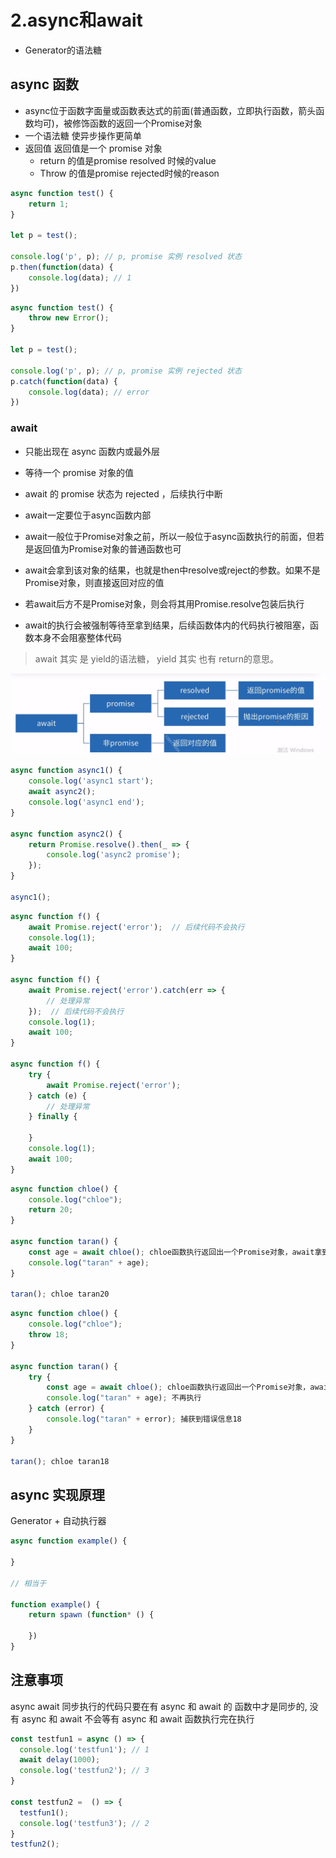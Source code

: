 # 2.async和await 

* Generator的语法糖

## async 函数

* async位于函数字面量或函数表达式的前面(普通函数，立即执行函数，箭头函数均可)，被修饰函数的返回一个Promise对象
* 一个语法糖 使异步操作更简单
* 返回值 返回值是一个 promise 对象
	* return 的值是promise resolved 时候的value
	* Throw 的值是promise rejected时候的reason

```js
async function test() {
	return 1;
}

let p = test();

console.log('p', p); // p, promise 实例 resolved 状态
p.then(function(data) {
	console.log(data); // 1
})
```

```js
async function test() {
	throw new Error();
}

let p = test();

console.log('p', p); // p, promise 实例 rejected 状态
p.catch(function(data) {
	console.log(data); // error
})
```

### await 

* 只能出现在 async 函数内或最外层
* 等待一个 promise 对象的值
* await 的 promise 状态为 rejected ，后续执行中断

* await一定要位于async函数内部
* await一般位于Promise对象之前，所以一般位于async函数执行的前面，但若是返回值为Promise对象的普通函数也可
* await会拿到该对象的结果，也就是then中resolve或reject的参数。如果不是Promise对象，则直接返回对应的值
* 若await后方不是Promise对象，则会将其用Promise.resolve包装后执行
* await的执行会被强制等待至拿到结果，后续函数体内的代码执行被阻塞，函数本身不会阻塞整体代码


> await 其实 是 yield的语法糖， yield 其实  也有 return的意思。

![await返回的值](./imgs/async.png)

```js
async function async1() {
	console.log('async1 start');
	await async2();
	console.log('async1 end');
}

async function async2() {
	return Promise.resolve().then(_ => {
		console.log('async2 promise');
	});
}

async1();
```

```js
async function f() {
	await Promise.reject('error');  // 后续代码不会执行
	console.log(1);
	await 100;
}

async function f() {
	await Promise.reject('error').catch(err => {
		// 处理异常
	});  // 后续代码不会执行
	console.log(1);
	await 100;
}

async function f() {
	try {
		await Promise.reject('error');
	} catch (e) {
		// 处理异常
	} finally {

	}
	console.log(1);
	await 100;
}


```

```js
async function chloe() {
    console.log("chloe");
    return 20;
}

async function taran() {
    const age = await chloe(); chloe函数执行返回出一个Promise对象，await拿到该对象resolve的参数20，赋值给age
    console.log("taran" + age);
}

taran(); chloe taran20
```

```js
async function chloe() {
    console.log("chloe");
    throw 18;
}

async function taran() {
    try {
        const age = await chloe(); chloe函数执行返回出一个Promise对象，await拿到该对象reject的参数18
        console.log("taran" + age); 不再执行
    } catch (error) {
        console.log("taran" + error); 捕获到错误信息18
    }
}

taran(); chloe taran18
```

## async 实现原理

Generator + 自动执行器

```js
async function example() {

}

// 相当于

function example() {
	return spawn (function* () {

	})
}
```

## 注意事项

async await 同步执行的代码只要在有 async 和 await 的 函数中才是同步的, 没有 async 和 await 不会等有 async 和 await 函数执行完在执行

```js
const testfun1 = async () => {
  console.log('testfun1'); // 1
  await delay(1000);
  console.log('testfun2'); // 3
}

const testfun2 =  () => {
  testfun1();
  console.log('testfun3'); // 2
}
testfun2();
```